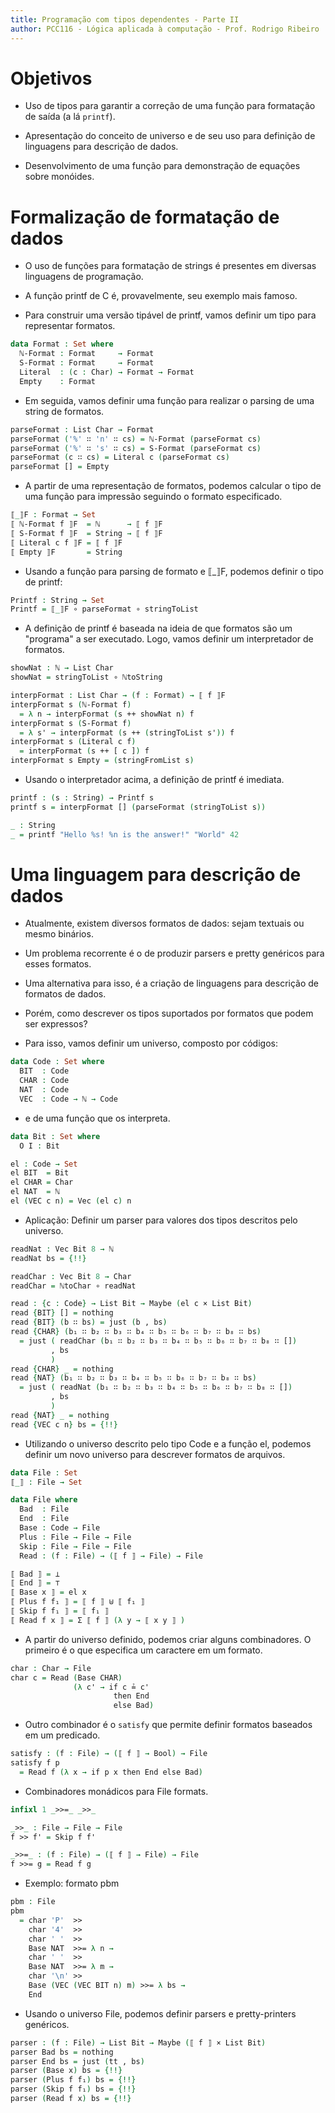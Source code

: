 ```yaml
---
title: Programação com tipos dependentes - Parte II
author: PCC116 - Lógica aplicada à computação - Prof. Rodrigo Ribeiro
---
```


<!--
```agda
module aula18 where

open import Basics.Admit

open import Data.Bool.Bool
open import Data.Char.Char
open import Data.Empty.Empty
open import Data.Function.Function
open import Data.List.List
open import Data.Maybe.Maybe
open import Data.Nat.Nat
open import Data.Product.Product
open import Data.Sigma.Sigma   renaming (_,_ to _,,_)
open import Data.String.String hiding (_++_)
open import Data.Sum.Sum
open import Data.Unit.Unit
open import Data.Vec.Vec renaming (_++_ to _++V_)
```
-->


# Objetivos

- Uso de tipos para garantir a correção de uma
função para formatação de saída (a lá `printf`).

- Apresentação do conceito de universo e de seu
uso para definição de linguagens para descrição
de dados.

- Desenvolvimento de uma função para demonstração
de equações sobre monóides.


# Formalização de formatação de dados


- O uso de funções para formatação de strings é
presentes em diversas linguagens de programação.

- A função printf de C é, provavelmente, seu
exemplo mais famoso.

- Para construir uma versão tipável de printf,
vamos definir um tipo para representar formatos.

```agda
data Format : Set where
  ℕ-Format : Format     → Format
  S-Format : Format     → Format
  Literal  : (c : Char) → Format → Format
  Empty    : Format
```

- Em seguida, vamos definir uma função para
realizar o parsing de uma string de formatos.

```agda
parseFormat : List Char → Format
parseFormat ('%' ∷ 'n' ∷ cs) = ℕ-Format (parseFormat cs)
parseFormat ('%' ∷ 's' ∷ cs) = S-Format (parseFormat cs)
parseFormat (c ∷ cs) = Literal c (parseFormat cs)
parseFormat [] = Empty
```

- A partir de uma representação de formatos,
podemos calcular o tipo de uma função para
impressão seguindo o formato especificado.

```agda
⟦_⟧F : Format → Set
⟦ ℕ-Format f ⟧F  = ℕ      → ⟦ f ⟧F
⟦ S-Format f ⟧F  = String → ⟦ f ⟧F
⟦ Literal c f ⟧F = ⟦ f ⟧F
⟦ Empty ⟧F       = String
```

- Usando a função para parsing de formato e ⟦_⟧F,
podemos definir o tipo de printf:

```agda
Printf : String → Set
Printf = ⟦_⟧F ∘ parseFormat ∘ stringToList
```
- A definição de printf é baseada na ideia de que
formatos são um "programa" a ser executado. Logo,
vamos definir um interpretador de formatos.

```agda
showNat : ℕ → List Char
showNat = stringToList ∘ ℕtoString

interpFormat : List Char → (f : Format) → ⟦ f ⟧F
interpFormat s (ℕ-Format f)
  = λ n → interpFormat (s ++ showNat n) f
interpFormat s (S-Format f)
  = λ s' → interpFormat (s ++ (stringToList s')) f
interpFormat s (Literal c f)
  = interpFormat (s ++ [ c ]) f
interpFormat s Empty = (stringFromList s)
```

- Usando o interpretador acima, a definição
de printf é imediata.

```agda
printf : (s : String) → Printf s
printf s = interpFormat [] (parseFormat (stringToList s))

_ : String
_ = printf "Hello %s! %n is the answer!" "World" 42
```

# Uma linguagem para descrição de dados

- Atualmente, existem diversos formatos de dados: sejam
textuais ou mesmo binários.

- Um problema recorrente é o de produzir parsers e
pretty genéricos para esses formatos.

- Uma alternativa para isso, é a criação de linguagens
para descrição de formatos de dados.

- Porém, como descrever os tipos suportados por formatos
que podem ser expressos?

- Para isso, vamos definir um universo, composto por códigos:

```agda
data Code : Set where
  BIT  : Code
  CHAR : Code
  NAT  : Code
  VEC  : Code → ℕ → Code
```

- e de uma função que os interpreta.

```agda
data Bit : Set where
  O I : Bit

el : Code → Set
el BIT  = Bit
el CHAR = Char
el NAT  = ℕ
el (VEC c n) = Vec (el c) n
```

- Aplicação: Definir um parser para valores dos
tipos descritos pelo universo.

```agda
readNat : Vec Bit 8 → ℕ
readNat bs = {!!}

readChar : Vec Bit 8 → Char
readChar = ℕtoChar ∘ readNat

read : {c : Code} → List Bit → Maybe (el c × List Bit)
read {BIT} [] = nothing
read {BIT} (b ∷ bs) = just (b , bs)
read {CHAR} (b₁ ∷ b₂ ∷ b₃ ∷ b₄ ∷ b₅ ∷ b₆ ∷ b₇ ∷ b₈ ∷ bs)
  = just ( readChar (b₁ ∷ b₂ ∷ b₃ ∷ b₄ ∷ b₅ ∷ b₆ ∷ b₇ ∷ b₈ ∷ [])
         , bs
         )
read {CHAR} _ = nothing
read {NAT} (b₁ ∷ b₂ ∷ b₃ ∷ b₄ ∷ b₅ ∷ b₆ ∷ b₇ ∷ b₈ ∷ bs)
  = just ( readNat (b₁ ∷ b₂ ∷ b₃ ∷ b₄ ∷ b₅ ∷ b₆ ∷ b₇ ∷ b₈ ∷ [])
         , bs
         )
read {NAT} _ = nothing
read {VEC c n} bs = {!!}
```

- Utilizando o universo descrito pelo tipo Code e
a função el, podemos definir um novo universo
para descrever formatos de arquivos.

```agda
data File : Set
⟦_⟧ : File → Set

data File where
  Bad  : File
  End  : File
  Base : Code → File
  Plus : File → File → File
  Skip : File → File → File
  Read : (f : File) → (⟦ f ⟧ → File) → File

⟦ Bad ⟧ = ⊥
⟦ End ⟧ = ⊤
⟦ Base x ⟧ = el x
⟦ Plus f f₁ ⟧ = ⟦ f ⟧ ⊎ ⟦ f₁ ⟧ 
⟦ Skip f f₁ ⟧ = ⟦ f₁ ⟧
⟦ Read f x ⟧ = Σ ⟦ f ⟧ (λ y → ⟦ x y ⟧ )
```

- A partir do universo definido, podemos criar
alguns combinadores. O primeiro é o que especifica
um caractere em um formato.

```agda
char : Char → File
char c = Read (Base CHAR)
              (λ c' → if c ≟ c'
                       then End
                       else Bad)
```

- Outro combinador é o `satisfy` que permite
definir formatos baseados em um predicado.

```agda
satisfy : (f : File) → (⟦ f ⟧ → Bool) → File
satisfy f p
  = Read f (λ x → if p x then End else Bad)
```

- Combinadores monádicos para File formats.

```agda
infixl 1 _>>=_ _>>_

_>>_ : File → File → File
f >> f' = Skip f f'

_>>=_ : (f : File) → (⟦ f ⟧ → File) → File
f >>= g = Read f g
```

- Exemplo: formato pbm

```agda
pbm : File
pbm
  = char 'P'  >>
    char '4'  >>
    char ' '  >>
    Base NAT  >>= λ n →
    char ' '  >>
    Base NAT  >>= λ m →
    char '\n' >>
    Base (VEC (VEC BIT n) m) >>= λ bs →
    End
```

- Usando o universo File, podemos definir
parsers e pretty-printers genéricos.

```agda
parser : (f : File) → List Bit → Maybe (⟦ f ⟧ × List Bit)
parser Bad bs = nothing
parser End bs = just (tt , bs)
parser (Base x) bs = {!!}
parser (Plus f f₁) bs = {!!}
parser (Skip f f₁) bs = {!!}
parser (Read f x) bs = {!!}
```
